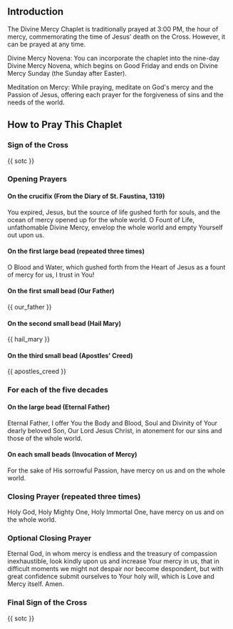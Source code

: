## Introduction

The Divine Mercy Chaplet is traditionally prayed at 3:00 PM, the hour of mercy, commemorating the time of Jesus’ death on the Cross. However, it can be prayed at any time.  

Divine Mercy Novena: You can incorporate the chaplet into the nine-day Divine Mercy Novena, which begins on Good Friday and ends on Divine Mercy Sunday (the Sunday after Easter).  

Meditation on Mercy: While praying, meditate on God's mercy and the Passion of Jesus, offering each prayer for the forgiveness of sins and the needs of the world.

## How to Pray This Chaplet

### Sign of the Cross

{{ sotc }}

### Opening Prayers

#### On the crucifix (From the Diary of St. Faustina, 1319)

You expired, Jesus, but the source of life gushed forth for souls, and the ocean of mercy opened up for the whole world. O Fount of Life, unfathomable Divine Mercy, envelop the whole world and empty Yourself out upon us.

#### On the first large bead (repeated three times)

O Blood and Water, which gushed forth from the Heart of Jesus as a fount of mercy for us, I trust in You!

#### On the first small bead (Our Father)

{{ our_father }}

#### On the second small bead (Hail Mary)

{{ hail_mary }}

#### On the third small bead (Apostles' Creed)

{{ apostles_creed }}

### For each of the five decades

#### On the large bead (Eternal Father)
 
Eternal Father, I offer You the Body and Blood, Soul and Divinity of Your dearly beloved Son, Our Lord Jesus Christ, in atonement for our sins and those of the whole world.
 
#### On each small beads (Invocation of Mercy)
 
For the sake of His sorrowful Passion, have mercy on us and on the whole world.

### Closing Prayer (repeated three times)

Holy God, Holy Mighty One, Holy Immortal One, have mercy on us and on the whole world.

### Optional Closing Prayer

Eternal God, in whom mercy is endless and the treasury of compassion inexhaustible, look kindly upon us and increase Your mercy in us, that in difficult moments we might not despair nor become despondent, but with great confidence submit ourselves to Your holy will, which is Love and Mercy itself. Amen.

### Final Sign of the Cross

{{ sotc }}
